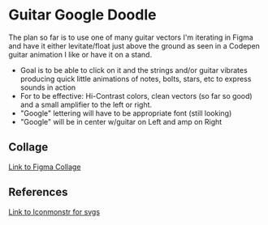 # Guitar Google Doodle
The plan so far is to use one of many guitar vectors I'm iterating in Figma and have it either levitate/float just above the ground as seen in a Codepen guitar animation I like or have it on a stand.
- Goal is to be able to click on it and the strings and/or guitar vibrates producing quick little animations of notes, bolts, stars, etc to express sounds in action
- For to be effective: Hi-Contrast colors, clean vectors (so far so good) and a small amplifier to the left or right.
- "Google" lettering will have to be appropriate font (still looking)
- "Google" will be in center w/guitar on Left and amp on Right

## Collage
[Link to Figma Collage]([https://www.figma.com/file/TIKf8NMcnowDKicYKsNfPq/Google-Doodle?node-id=1%3A2])

## References

[Link to Iconmonstr for svgs](https://iconmonstr.com/coffee-1-svg/)


